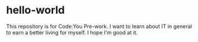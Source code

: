 # hello-world
This repository is for Code:You Pre-work.
I want to learn about IT in general to earn a better living for myself. I hope I'm good at it.

